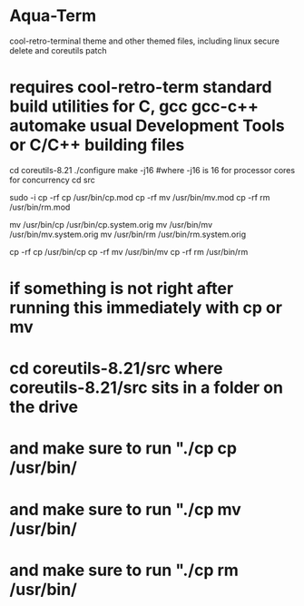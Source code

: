 # Aqua-Term
cool-retro-terminal theme and other themed files, including linux secure delete and coreutils patch
# requires cool-retro-term standard build utilities for C, gcc gcc-c++ automake usual Development Tools or C/C++ building files


cd coreutils-8.21
./configure
make -j16                                 #where -j16 is 16 for processor cores for concurrency
cd src

sudo -i
cp -rf cp /usr/bin/cp.mod
cp -rf mv /usr/bin/mv.mod
cp -rf rm /usr/bin/rm.mod

mv /usr/bin/cp /usr/bin/cp.system.orig
mv /usr/bin/mv /usr/bin/mv.system.orig
mv /usr/bin/rm /usr/bin/rm.system.orig

cp -rf cp /usr/bin/cp
cp -rf mv /usr/bin/mv
cp -rf rm /usr/bin/rm




# if something is not right after running this immediately with cp or mv
# cd coreutils-8.21/src where coreutils-8.21/src sits in a folder on the drive
# and make sure to run "./cp cp /usr/bin/
# and make sure to run "./cp mv /usr/bin/
# and make sure to run "./cp rm /usr/bin/
